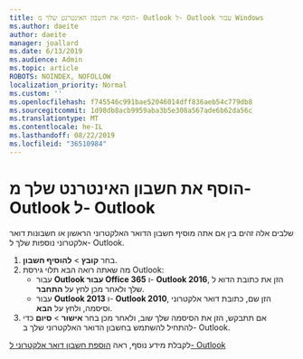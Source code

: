 ```yaml
---
title: הוסף את חשבון האינטרנט שלך מ- Outlook ל- Outlook עבור Windows
ms.author: daeite
author: daeite
manager: joallard
ms.date: 6/13/2019
ms.audience: Admin
ms.topic: article
ROBOTS: NOINDEX, NOFOLLOW
localization_priority: Normal
ms.custom: ''
ms.openlocfilehash: f745546c991bae52046014dff836aeb54c779db8
ms.sourcegitcommit: 1d98db8acb9959aba3b5e308a567ade6b62da56c
ms.translationtype: MT
ms.contentlocale: he-IL
ms.lasthandoff: 08/22/2019
ms.locfileid: "36510984"
---
```

# <a name="add-your-outlook-on-the-web-account-to-outlook"></a>הוסף את חשבון האינטרנט שלך מ- Outlook ל- Outlook

שלבים אלה זהים בין אם אתה מוסיף חשבון הדואר האלקטרוני הראשון או חשבונות דואר אלקטרוני נוספות שלך ל- Outlook.

1. בחר **קובץ** > **להוסיף חשבון**.
1. מה שאתה רואה הבא תלוי גירסת Outlook:
    - עבור **Outlook עבור Office 365** ו- **Outlook 2016**, הזן את כתובת הדוא ל שלך ולאחר מכן לחץ על **התחבר**.
    - עבור **Outlook 2013** ו- **Outlook 2010**, הזן שם, כתובת דואר אלקטרוני וסיסמה, ולחץ על **הבא**.
1. אם תתבקש, הזן את הסיסמה שלך שוב, ולאחר מכן בחר **אישור** > **סיום** כדי להתחיל להשתמש בחשבון הדואר האלקטרוני שלך ב- Outlook.

לקבלת מידע נוסף, ראה [הוספת חשבון דואר אלקטרוני ל- Outlook](https://support.office.com/article/6e27792a-9267-4aa4-8bb6-c84ef146101b)